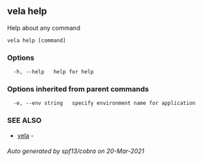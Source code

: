 ## vela help

Help about any command

```
vela help [command] 
```

### Options

```
  -h, --help   help for help
```

### Options inherited from parent commands

```
  -e, --env string   specify environment name for application
```

### SEE ALSO

* [vela](vela.md)	 - 

###### Auto generated by spf13/cobra on 20-Mar-2021
